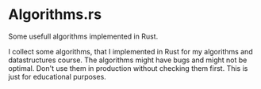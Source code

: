 # Algorithms.rs

Some usefull algorithms implemented in Rust.

I collect some algorithms, that I implemented in Rust for my algorithms and
datastructures course. The algorithms might have bugs and might not be optimal.
Don't use them in production without checking them first. This is just for
educational purposes.

